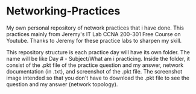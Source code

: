 # Networking-Practices
My own personal repository of network practices that i have done. This practices mainly from Jeremy's IT Lab CCNA 200-301 Free Course on Youtube. Thanks to Jeremy for these practice labs to sharpen my skill.

This repository structure is each practice day will have its own folder. The name will be like Day # - Subject/What am i practicing. 
Inside the folder, it consist of the .pkt file of the practice question and my answer, network documentation (in .txt), and screenshot of the .pkt file.
The screenshot image intended so that you don't have to download the .pkt file to see the question and my answer (network topology).
